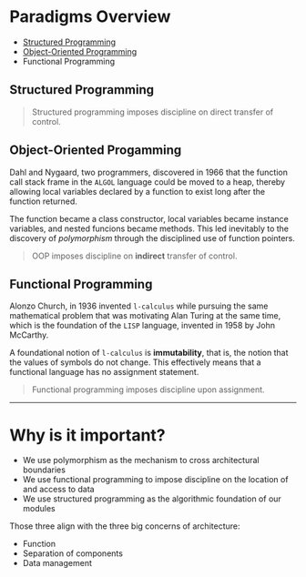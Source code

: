 # Paradigms Overview

* [Structured Programming](./structured/README.md)
* [Object-Oriented Programming](./object-oriented/README.md)
* Functional Programming

## Structured Programming

> Structured programming imposes discipline on direct transfer of control.

## Object-Oriented Progamming

Dahl and Nygaard, two programmers, discovered in 1966 that the function call stack frame in the `ALGOL` language could be moved to a heap, thereby allowing local variables declared by a function to exist long after the function returned.

The function became a class constructor, local variables became instance variables, and nested funcions became methods. This led inevitably to the discovery of _polymorphism_ through the disciplined use of function pointers.

> OOP imposes discipline on __indirect__ transfer of control.

## Functional Programming

Alonzo Church, in 1936 invented `l-calculus` while pursuing the same mathematical problem that was motivating Alan Turing at the same time, which is the foundation of the `LISP` language, invented in 1958 by John McCarthy.

A foundational notion of `l-calculus` is __immutability__, that is, the notion that the values of symbols do not change. This effectively means that a functional language has no assignment statement.

> Functional programming imposes discipline upon assignment.

---

# Why is it important?

* We use polymorphism as the mechanism to cross architectural boundaries
* We use functional programming to impose discipline on the location of and access to data
* We use structured programming as the algorithmic foundation of our modules

Those three align with the three big concerns of architecture:

* Function
* Separation of components
* Data management
